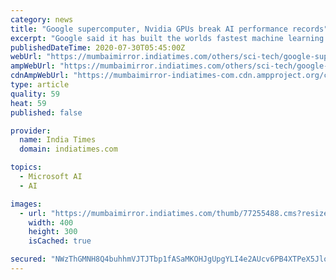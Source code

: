 ```yaml
---
category: news
title: "Google supercomputer, Nvidia GPUs break AI performance records"
excerpt: "Google said it has built the worlds fastest machine learning (ML) training supercomputer that broke AI performance records in six out of eight industry-leading"
publishedDateTime: 2020-07-30T05:45:00Z
webUrl: "https://mumbaimirror.indiatimes.com/others/sci-tech/google-supercomputer-nvidia-gpus-break-ai-performance-records/articleshow/77255329.cms"
ampWebUrl: "https://mumbaimirror.indiatimes.com/others/sci-tech/google-supercomputer-nvidia-gpus-break-ai-performance-records/amp_articleshow/77255329.cms"
cdnAmpWebUrl: "https://mumbaimirror-indiatimes-com.cdn.ampproject.org/c/s/mumbaimirror.indiatimes.com/others/sci-tech/google-supercomputer-nvidia-gpus-break-ai-performance-records/amp_articleshow/77255329.cms"
type: article
quality: 59
heat: 59
published: false

provider:
  name: India Times
  domain: indiatimes.com

topics:
  - Microsoft AI
  - AI

images:
  - url: "https://mumbaimirror.indiatimes.com/thumb/77255488.cms?resizemode=4&width=400"
    width: 400
    height: 300
    isCached: true

secured: "NWzThGMNH8Q4buhhmVJTJTbp1fASaMKOHJgUpgYLI4e2AUcv6PB4XTPeX5JlohJTRl0YM9/wowwFgjuCf1K3dCBCagrJkXbPor917hNxwh9zmtDDNyTDHt/Bggi/GZX/lkuuEfZ7HjdDU0F0KZYstkew/d9uDsQWLsSChnsAnmVyEp5vku2JLstPehgs04cEP+VCn9OmxN2XpjSR3N1jiBfacNyGew/wu9P44nljN51tLAZEUs+hCYIs64LNhMwASyg0lzy20y7Z4EkKqjpdNDMuW/cAA4xPKfE3diGcK3lmJEMWayI+St4H6ms6k5QagzvqFHbzUgZI0SBbipUJqg==;jqbH7q0ib5Gefs4290YnkQ=="
---
```


